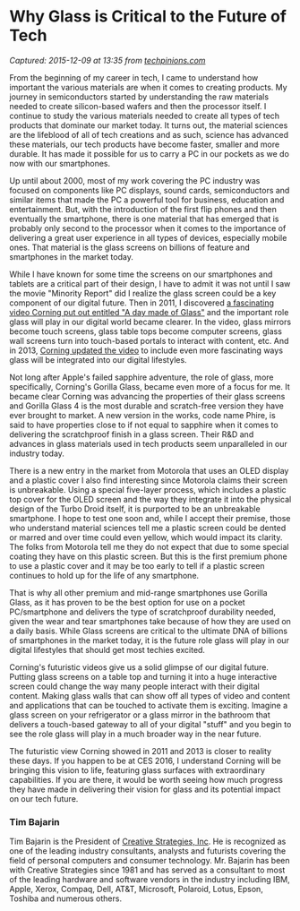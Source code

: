 # Why Glass is Critical to the Future of Tech

_Captured: 2015-12-09 at 13:35 from [techpinions.com](https://techpinions.com/why-glass-is-critical-to-the-future-of-tech/42602)_

From the beginning of my career in tech, I came to understand how important the various materials are when it comes to creating products. My journey in semiconductors started by understanding the raw materials needed to create silicon-based wafers and then the processor itself. I continue to study the various materials needed to create all types of tech products that dominate our market today. It turns out, the material sciences are the lifeblood of all of tech creations and as such, science has advanced these materials, our tech products have become faster, smaller and more durable. It has made it possible for us to carry a PC in our pockets as we do now with our smartphones.

Up until about 2000, most of my work covering the PC industry was focused on components like PC displays, sound cards, semiconductors and similar items that made the PC a powerful tool for business, education and entertainment. But, with the introduction of the first flip phones and then eventually the smartphone, there is one material that has emerged that is probably only second to the processor when it comes to the importance of delivering a great user experience in all types of devices, especially mobile ones. That material is the glass screens on billions of feature and smartphones in the market today.

While I have known for some time the screens on our smartphones and tablets are a critical part of their design, I have to admit it was not until I saw the movie "Minority Report" did I realize the glass screen could be a key component of our digital future. Then in 2011, I discovered [a fascinating video Corning put out entitled "A day made of Glass"](https://www.youtube.com/watch?v=Jf9zKcBNtjQ) and the important role glass will play in our digital world became clearer. In the video, glass mirrors become touch screens, glass table tops become computer screens, glass wall screens turn into touch-based portals to interact with content, etc. And in 2013, [Corning updated the video](https://www.youtube.com/watch?v=jzLYh3j6xn8) to include even more fascinating ways glass will be integrated into our digital lifestyles.

Not long after Apple's failed sapphire adventure, the role of glass, more specifically, Corning's Gorilla Glass, became even more of a focus for me. It became clear Corning was advancing the properties of their glass screens and Gorilla Glass 4 is the most durable and scratch-free version they have ever brought to market. A new version in the works, code name Phire, is said to have properties close to if not equal to sapphire when it comes to delivering the scratchproof finish in a glass screen. Their R&D and advances in glass materials used in tech products seem unparalleled in our industry today.

There is a new entry in the market from Motorola that uses an OLED display and a plastic cover I also find interesting since Motorola claims their screen is unbreakable. Using a special five-layer process, which includes a plastic top cover for the OLED screen and the way they integrate it into the physical design of the Turbo Droid itself, it is purported to be an unbreakable smartphone. I hope to test one soon and, while I accept their premise, those who understand material sciences tell me a plastic screen could be dented or marred and over time could even yellow, which would impact its clarity. The folks from Motorola tell me they do not expect that due to some special coating they have on this plastic screen. But this is the first premium phone to use a plastic cover and it may be too early to tell if a plastic screen continues to hold up for the life of any smartphone.

That is why all other premium and mid-range smartphones use Gorilla Glass, as it has proven to be the best option for use on a pocket PC/smartphone and delivers the type of scratchproof durability needed, given the wear and tear smartphones take because of how they are used on a daily basis. While Glass screens are critical to the ultimate DNA of billions of smartphones in the market today, it is the future role glass will play in our digital lifestyles that should get most techies excited.

Corning's futuristic videos give us a solid glimpse of our digital future. Putting glass screens on a table top and turning it into a huge interactive screen could change the way many people interact with their digital content. Making glass walls that can show off all types of video and content and applications that can be touched to activate them is exciting. Imagine a glass screen on your refrigerator or a glass mirror in the bathroom that delivers a touch-based gateway to all of your digital "stuff" and you begin to see the role glass will play in a much broader way in the near future.

The futuristic view Corning showed in 2011 and 2013 is closer to reality these days. If you happen to be at CES 2016, I understand Corning will be bringing this vision to life, featuring glass surfaces with extraordinary capabilities. If you are there, it would be worth seeing how much progress they have made in delivering their vision for glass and its potential impact on our tech future.

### Tim Bajarin

Tim Bajarin is the President of [Creative Strategies, Inc](http://www.creativestrategies.com). He is recognized as one of the leading industry consultants, analysts and futurists covering the field of personal computers and consumer technology. Mr. Bajarin has been with Creative Strategies since 1981 and has served as a consultant to most of the leading hardware and software vendors in the industry including IBM, Apple, Xerox, Compaq, Dell, AT&T, Microsoft, Polaroid, Lotus, Epson, Toshiba and numerous others.
